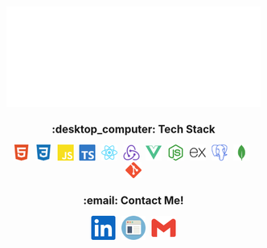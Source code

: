 <div align="center">
  <img src="banner.svg" width="800" height="200" alt="Click to see the source">
</div>

<h2 align="center">:desktop_computer: Tech Stack</h2>

<div align="center">
<img height="32" width="32" src="https://github.com/Ruzeb/Ruzeb/blob/main/icons/html5.svg" />
  &nbsp;
<img height="32" width="32" src="https://github.com/Ruzeb/Ruzeb/blob/main/icons/css3.svg" />
  &nbsp;
<img height="32" width="32" src="https://github.com/Ruzeb/Ruzeb/blob/main/icons/javascript.svg" />
  &nbsp;
<img height="32" width="32" src="https://github.com/Ruzeb/Ruzeb/blob/main/icons/typescript.svg" />
  &nbsp;
<img height="32" width="32" src="https://github.com/Ruzeb/Ruzeb/blob/main/icons/react.svg" />
  &nbsp;
<img height="32" width="32" src="https://github.com/Ruzeb/Ruzeb/blob/main/icons/redux.svg" />
  &nbsp;
<img height="32" width="32" src="https://github.com/Ruzeb/Ruzeb/blob/main/icons/vuedotjs.svg" />
  &nbsp;
<img height="32" width="32" src="https://github.com/Ruzeb/Ruzeb/blob/main/icons/nodedotjs.svg" />
  &nbsp;
<img height="32" width="32" src="https://github.com/Ruzeb/Ruzeb/blob/main/icons/express.svg" />
  &nbsp;
<img height="32" width="32" src="https://github.com/Ruzeb/Ruzeb/blob/main/icons/postgresql.svg" />
  &nbsp;
<img height="32" width="32" src="https://github.com/Ruzeb/Ruzeb/blob/main/icons/mongodb.svg" />
  &nbsp;
<img height="32" width="32" src="https://github.com/Ruzeb/Ruzeb/blob/main/icons/git.svg" />
</div>


<h2 align="center">:email: Contact Me!</h2>

<div align="center">
  <a href="https://www.linkedin.com/in/ruzebchowdhury/" target="_blank"><img height="48" width="48" src="https://github.com/Ruzeb/Ruzeb/blob/main/icons/linkedin.svg" /></a>
  &nbsp;
  <a href="https://www.ruzeb.com" target="_blank"><img height="48" width="48" src="https://github.com/Ruzeb/Ruzeb/blob/main/website.svg" /></a>
  &nbsp;
  <a href="mailto:ruzeb.chowdhury@gmail.com" target="_blank"><img height="48" width="48" src="https://github.com/Ruzeb/Ruzeb/blob/main/icons/gmail.svg" /></a>
</div>

